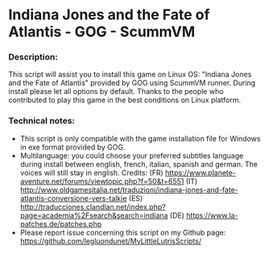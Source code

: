 # Indiana Jones and the Fate of Atlantis - GOG - ScummVM

### Description:
This script will assist you to install this game on Linux OS:
"Indiana Jones and the Fate of Atlantis" provided by GOG using ScummVM runner.
During install please let all options by default.
Thanks to the people who contributed to play this game in the best conditions on Linux platform.

### Technical notes:
- This script is only compatible with the game installation file for Windows in exe format provided by GOG.
- Multilanguage: you could choose your preferred subtitles language during install between english, french, italian, spanish and german. The voices will still stay in english.
Credits: 
(FR) https://www.planete-aventure.net/forums/viewtopic.php?f=50&t=6551
(IT) http://www.oldgamesitalia.net/traduzioni/indiana-jones-and-fate-atlantis-conversione-vers-talkie
(ES) http://traducciones.clandlan.net/index.php?page=academia%2Fsearch&search=indiana
(DE) https://www.la-patches.de/patches.php
- Please report issue concerning this script on my Github page:
https://github.com/legluondunet/MyLittleLutrisScripts/
